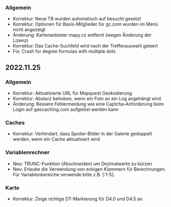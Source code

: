 
### Allgemein
- Korrektur: Neue TB wurden automatisch auf besucht gesetzt
- Korrektur: Optionen für Basis-Mitglieder für gc.com wurden im Menü nicht angezeigt
- Änderung: Kartenanbieter mapy.cz entfernt (wegen Änderung der Lizenz)
- Korrektur: Das Cache-Suchfeld wird nach der Trefferauswahl geleert
- Fix: Crash for degree formulas with multiple dots

## 2022.11.25

### Allgemein
- Korrektur: Aktualisierte URL für Mapquest Geokodierung
- Korrektur: Absturz behoben, wenn ein Foto an ein Log angehängt wird
- Änderung: Bessere Fehlermeldung wie eine Captcha-Anforderung beim Login auf geocaching.com aufgelöst werden kann

### Caches
- Korrektur: Verhindert, dass Spoiler-Bilder in der Galerie gedoppelt werden, wenn ein Cache aktualisiert wird

### Variablenrechner
- Neu: TRUNC-Funktion (Abschneiden) um Dezimalwerte zu kürzen
- Neu: Erlaube die Verwendung von eckigen Klammern für Berechnungen. Für Variablenbereiche verwende bitte z.B. \[:1-5\].

### Karte
- Korrektur: Zeige richtige DT-Markierung für D4.0 und D4.5 an
